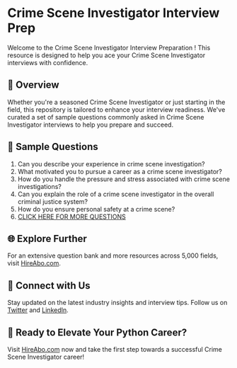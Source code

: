 # Crime Scene Investigator Interview Prep

Welcome to the Crime Scene Investigator Interview Preparation ! This resource is designed to help you ace your Crime Scene Investigator interviews with confidence.

## 🚀 Overview

Whether you're a seasoned Crime Scene Investigator or just starting in the field, this repository is tailored to enhance your interview readiness. We've curated a set of sample questions commonly asked in Crime Scene Investigator interviews to help you prepare and succeed.

## 📝 Sample Questions

1. Can you describe your experience in crime scene investigation?
2. What motivated you to pursue a career as a crime scene investigator?
3. How do you handle the pressure and stress associated with crime scene investigations?
4. Can you explain the role of a crime scene investigator in the overall criminal justice system?
5. How do you ensure personal safety at a crime scene?
6. [CLICK HERE FOR MORE QUESTIONS](https://hireabo.com/job/9_3_11/Crime%20Scene%20Investigator)

## 🌐 Explore Further

For an extensive question bank and more resources across 5,000 fields, visit [HireAbo.com](https://www.hireabo.com).

## 📱 Connect with Us

Stay updated on the latest industry insights and interview tips. Follow us on [Twitter](https://twitter.com/hireabo) and [LinkedIn](https://www.linkedin.com/in/hire-abo-3609972a8/).

## 🚀 Ready to Elevate Your Python Career?

Visit [HireAbo.com](https://www.hireabo.com) now and take the first step towards a successful Crime Scene Investigator career!